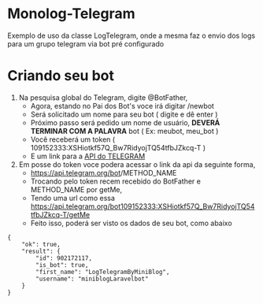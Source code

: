 # Monolog-Telegram
Exemplo de uso da classe LogTelegram, onde  a mesma faz o envio dos logs para um grupo telegram via bot pré configurado

# Criando seu bot
1. Na pesquisa global do Telegram, digite @BotFather,
    - Agora, estando no Pai dos Bot's voce irá digitar /newbot
    - Será solicitado um nome para seu bot ( digite e dê enter )
    - Próximo passo será pedido um nome de usuário, **DEVERÁ TERMINAR COM A PALAVRA** bot ( Ex: meubot, meu_bot )
    - Você receberá um token ( 109152333:XSHiotkf57Q_Bw7RidyojTQ54tfbJZkcq-T )
    - E um link para a [API do TELEGRAM](https://core.telegram.org/bots/api)
2. Em posse do token voce podera acessar o link da api da seguinte forma,
    - https://api.telegram.org/bot<token>/METHOD_NAME
    - Trocando <token> pelo token recem recebido do BotFather e METHOD_NAME por getMe,
    - Tendo uma url como essa https://api.telegram.org/bot109152333:XSHiotkf57Q_Bw7RidyojTQ54tfbJZkcq-T/getMe
    - Feito isso, poderá ser visto os dados de seu bot, como abaixo
```
{
    "ok": true,
    "result": {
        "id": 902172117,
        "is_bot": true,
        "first_name": "LogTelegramByMiniBlog",
        "username": "miniblogLaravelbot"
    }
}
```

